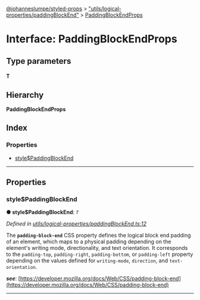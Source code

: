 [@johanneslumpe/styled-props](../README.md) > ["utils/logical-properties/paddingBlockEnd"](../modules/_utils_logical_properties_paddingblockend_.md) > [PaddingBlockEndProps](../interfaces/_utils_logical_properties_paddingblockend_.paddingblockendprops.md)

# Interface: PaddingBlockEndProps

## Type parameters
#### T 
## Hierarchy

**PaddingBlockEndProps**

## Index

### Properties

* [style$PaddingBlockEnd](_utils_logical_properties_paddingblockend_.paddingblockendprops.md#style_paddingblockend)

---

## Properties

<a id="style_paddingblockend"></a>

###  style$PaddingBlockEnd

**● style$PaddingBlockEnd**: *`T`*

*Defined in [utils/logical-properties/paddingBlockEnd.ts:12](https://github.com/johanneslumpe/styled-props/blob/8e709f1/src/utils/logical-properties/paddingBlockEnd.ts#L12)*

The **`padding-block-end`** CSS property defines the logical block end padding of an element, which maps to a physical padding depending on the element's writing mode, directionality, and text orientation. It corresponds to the `padding-top`, `padding-right`, `padding-bottom`, or `padding-left` property depending on the values defined for `writing-mode`, `direction`, and `text-orientation`.

*__see__*: [https://developer.mozilla.org/docs/Web/CSS/padding-block-end](https://developer.mozilla.org/docs/Web/CSS/padding-block-end)

___


